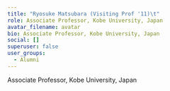 ```yaml
---
title: "Ryosuke Matsubara (Visiting Prof '11)\t"
role: Associate Professor, Kobe University, Japan
avatar_filename: avatar
bio: Associate Professor, Kobe University, Japan
social: []
superuser: false
user_groups:
  - Alumni
---
```

Associate Professor, Kobe University, Japan
